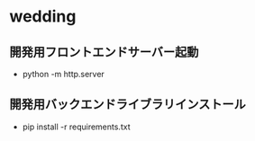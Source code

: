 # wedding

## 開発用フロントエンドサーバー起動

- python -m http.server

## 開発用バックエンドライブラリインストール

- pip install -r requirements.txt
